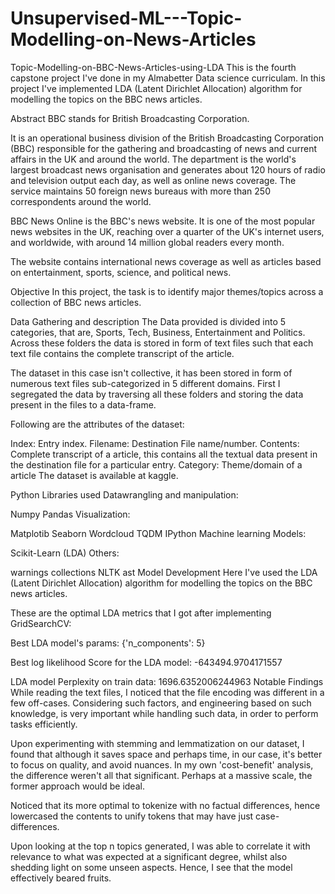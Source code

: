 # Unsupervised-ML---Topic-Modelling-on-News-Articles
Topic-Modelling-on-BBC-News-Articles-using-LDA
This is the fourth capstone project I've done in my Almabetter Data science curriculam. In this project I've implemented LDA (Latent Dirichlet Allocation) algorithm for modelling the topics on the BBC news articles.

Abstract
BBC stands for British Broadcasting Corporation.

It is an operational business division of the British Broadcasting Corporation (BBC) responsible for the gathering and broadcasting of news and current affairs in the UK and around the world. The department is the world's largest broadcast news organisation and generates about 120 hours of radio and television output each day, as well as online news coverage. The service maintains 50 foreign news bureaus with more than 250 correspondents around the world.

BBC News Online is the BBC's news website. It is one of the most popular news websites in the UK, reaching over a quarter of the UK's internet users, and worldwide, with around 14 million global readers every month.

The website contains international news coverage as well as articles based on entertainment, sports, science, and political news.

Objective
In this project, the task is to identify major themes/topics across a collection of BBC news articles.

Data Gathering and description
The Data provided is divided into 5 categories, that are, Sports, Tech, Business, Entertainment and Politics. Across these folders the data is stored in form of text files such that each text file contains the complete transcript of the article.

The dataset in this case isn't collective, it has been stored in form of numerous text files sub-categorized in 5 different domains. First I segregated the data by traversing all these folders and storing the data present in the files to a data-frame.

Following are the attributes of the dataset:

Index: Entry index.
Filename: Destination File name/number.
Contents: Complete transcript of a article, this contains all the textual data present in the destination file for a particular entry.
Category: Theme/domain of a article
The dataset is available at kaggle.

Python Libraries used
Datawrangling and manipulation:

Numpy
Pandas
Visualization:

Matplotib
Seaborn
Wordcloud
TQDM
IPython
Machine learning Models:

Scikit-Learn (LDA)
Others:

warnings
collections
NLTK
ast
Model Development
Here I've used the LDA (Latent Dirichlet Allocation) algorithm for modelling the topics on the BBC news articles.

These are the optimal LDA metrics that I got after implementing GridSearchCV:

Best LDA model's params: {'n_components': 5}

Best log likelihood Score for the LDA model: -643494.9704171557

LDA model Perplexity on train data: 1696.6352006244963
Notable Findings
While reading the text files, I noticed that the file encoding was different in a few off-cases. Considering such factors, and engineering based on such knowledge, is very important while handling such data, in order to perform tasks efficiently.

Upon experimenting with stemming and lemmatization on our dataset, I found that although it saves space and perhaps time, in our case, it's better to focus on quality, and avoid nuances. In my own 'cost-benefit' analysis, the difference weren't all that significant. Perhaps at a massive scale, the former approach would be ideal.

Noticed that its more optimal to tokenize with no factual differences, hence lowercased the contents to unify tokens that may have just case-differences.

Upon looking at the top n topics generated, I was able to correlate it with relevance to what was expected at a significant degree, whilst also shedding light on some unseen aspects. Hence, I see that the model effectively beared fruits.
